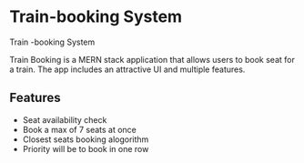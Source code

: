 # Train-booking System
Train -booking System



Train Booking is a MERN stack application that allows users to book seat for a train. The app includes an attractive UI and multiple features.

<h2>Features</h2>
<ul>
<li>Seat availability check</li>
<li>Book a max of 7 seats at once</li>
<li>Closest seats booking alogorithm</li>
  <li>Priority will be to book in one row</li>
  
</ul>





